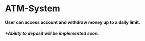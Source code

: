 # ATM-System
#### User can access account and withdraw money up to a daily limit.
##### *Ability to deposit will be implemented soon.
